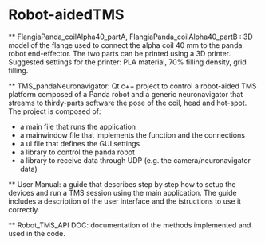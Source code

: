 # Robot-aidedTMS

** FlangiaPanda_coilAlpha40_partA, FlangiaPanda_coilAlpha40_partB : 3D model of the flange used to connect the alpha coil 40 mm to the panda robot end-effector. The two parts can be printed using a 3D printer. Suggested settings for the printer: PLA material, 70% filling density, grid filling.

** TMS_pandaNeuronavigator: Qt c++ project to control a robot-aided TMS platform composed of a Panda robot and a generic neuronavigator that streams to thirdy-parts software the pose of the coil, head and hot-spot.
The project is composed of:
  - a main file that runs the application
  - a mainwindow file that implements the function and the connections
  - a ui file that defines the GUI settings
  - a library to control the panda robot
  - a library to receive data through UDP (e.g. the camera/neuronavigator data)

** User Manual: a guide that describes step by step how to setup the devices and run a TMS session using the main application. The guide includes a description of the user interface and the istructions to use it correctly.


** Robot_TMS_API DOC: documentation of the methods implemented and used in the code.
